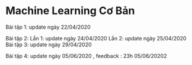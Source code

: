 # Machine Learning Cơ Bản

Bài tập 1: update ngày 22/04/2020

Bài tập 2: Lần 1: update ngày 24/04/2020
           Lần 2: update ngày 25/04/2020
Bài tập 3: update ngày 29/04/2020

Bài tập 4: update ngày 05/06/2020 , feedback : 23h 05/06/20202
